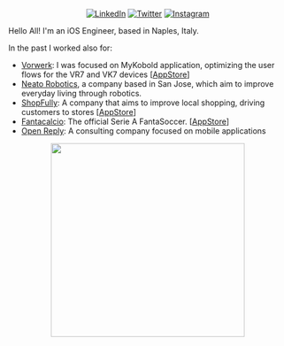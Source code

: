 <p align="center">
<a href="https://www.linkedin.com/in/idevid/">
<img src="https://img.shields.io/badge/-LinkedIn-%233781da" alt="LinkedIn"/></a> 
<a href="https://www.twitter.com/iDevid">
<img src="https://img.shields.io/badge/-Twitter-%231DA1F2" alt="Twitter" /></a> 
<a href="https://www.instagram.com/idevid">
<img src="https://img.shields.io/badge/-Instagram-%23eb13a5" alt="Instagram" /></a> 
</p>

Hello All! I'm an iOS Engineer, based in Naples, Italy. 

In the past I worked also for:
- [Vorwerk](https://vorwerk.com): I was focused on MyKobold application, optimizing the user flows for the VR7 and VK7 devices [[AppStore](https://apps.apple.com/it/app/mykobold/id1497700591?l=en-GB)]
- [Neato Robotics](https://neatorobotics.com), a company based in San Jose, which aim to improve everyday living through robotics.
- [ShopFully](shopfully.com): A company that aims to improve local shopping, driving customers to stores [[AppStore](https://apps.apple.com/it/app/doveconviene/id446366839)]
- [Fantacalcio](https://www.fantacalcio.it): The official Serie A FantaSoccer. [[AppStore](https://apps.apple.com/it/developer/quadronica-s-r-l/id443926069)]
- [Open Reply](https://www.reply.com/open-reply/it/): A consulting company focused on mobile applications

<p align="center">
  <a href="#"><img src="https://github-readme-stats.vercel.app/api?username=idevid&show_icons=true&count_private=true&theme=dark" width="350"></a>
</p>

